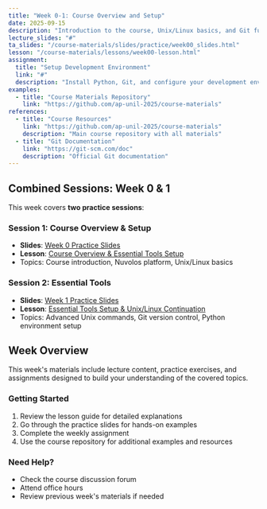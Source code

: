 ```yaml
---
title: "Week 0-1: Course Overview and Setup"
date: 2025-09-15
description: "Introduction to the course, Unix/Linux basics, and Git fundamentals"
lecture_slides: "#"
ta_slides: "/course-materials/slides/practice/week00_slides.html"
lesson: "/course-materials/lessons/week00-lesson.html"
assignment:
  title: "Setup Development Environment"
  link: "#"
  description: "Install Python, Git, and configure your development environment"
examples:
  - title: "Course Materials Repository"
    link: "https://github.com/ap-unil-2025/course-materials"
references:
  - title: "Course Resources"
    link: "https://github.com/ap-unil-2025/course-materials"
    description: "Main course repository with all materials"
  - title: "Git Documentation"
    link: "https://git-scm.com/doc"
    description: "Official Git documentation"
---
```


## Combined Sessions: Week 0 & 1

This week covers **two practice sessions**:

### Session 1: Course Overview & Setup
- **Slides**: [Week 0 Practice Slides](/course-materials/slides/practice/week00_slides.html)
- **Lesson**: [Course Overview & Essential Tools Setup](/course-materials/lessons/week00-lesson.html)
- Topics: Course introduction, Nuvolos platform, Unix/Linux basics

### Session 2: Essential Tools
- **Slides**: [Week 1 Practice Slides](/course-materials/slides/practice/week01_slides.html)  
- **Lesson**: [Essential Tools Setup & Unix/Linux Continuation](/course-materials/lessons/week01-lesson.html)
- Topics: Advanced Unix commands, Git version control, Python environment setup

## Week Overview

This week's materials include lecture content, practice exercises, and assignments designed to build your understanding of the covered topics.

### Getting Started

1. Review the lesson guide for detailed explanations
2. Go through the practice slides for hands-on examples  
3. Complete the weekly assignment
4. Use the course repository for additional examples and resources

### Need Help?

- Check the course discussion forum
- Attend office hours
- Review previous week's materials if needed
